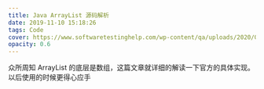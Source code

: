 ```yaml
---
title: Java ArrayList 源码解析
date: 2019-11-10 15:18:26
tags: Code
cover: https://www.softwaretestinghelp.com/wp-content/qa/uploads/2020/03/Array-list-Conversion1.png
opacity: 0.6
---
```

众所周知 ArrayList 的底层是数组，这篇文章就详细的解读一下官方的具体实现。以后使用的时候更得心应手
